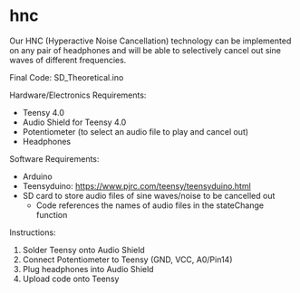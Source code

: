 # hnc
Our HNC (Hyperactive Noise Cancellation) technology can be implemented on any pair of headphones and will be able to selectively cancel out sine waves of different frequencies.

Final Code: SD_Theoretical.ino

Hardware/Electronics Requirements:
- Teensy 4.0
- Audio Shield for Teensy 4.0
- Potentiometer (to select an audio file to play and cancel out)
- Headphones

Software Requirements:
- Arduino 
- Teensyduino: https://www.pjrc.com/teensy/teensyduino.html
- SD card to store audio files of sine waves/noise to be cancelled out
  - Code references the names of audio files in the stateChange function

Instructions:
1. Solder Teensy onto Audio Shield
2. Connect Potentiometer to Teensy (GND, VCC, A0/Pin14)
3. Plug headphones into Audio Shield
4. Upload code onto Teensy

